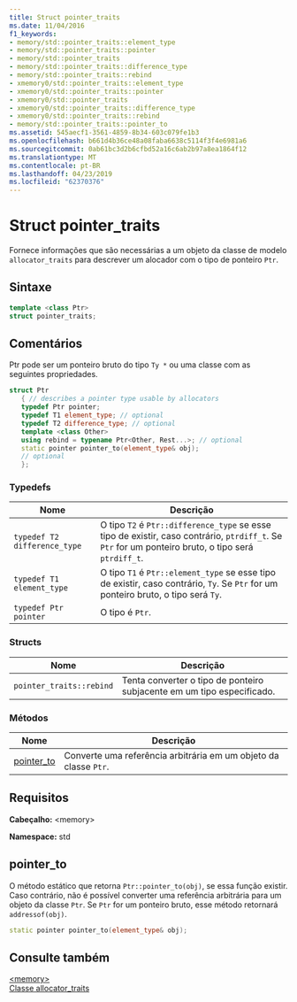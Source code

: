 ```yaml
---
title: Struct pointer_traits
ms.date: 11/04/2016
f1_keywords:
- memory/std::pointer_traits::element_type
- memory/std::pointer_traits::pointer
- memory/std::pointer_traits
- memory/std::pointer_traits::difference_type
- memory/std::pointer_traits::rebind
- xmemory0/std::pointer_traits::element_type
- xmemory0/std::pointer_traits::pointer
- xmemory0/std::pointer_traits
- xmemory0/std::pointer_traits::difference_type
- xmemory0/std::pointer_traits::rebind
- memory/std::pointer_traits::pointer_to
ms.assetid: 545aecf1-3561-4859-8b34-603c079fe1b3
ms.openlocfilehash: b661d4b36ce48a08faba6638c5114f3f4e6981a6
ms.sourcegitcommit: 0ab61bc3d2b6cfbd52a16c6ab2b97a8ea1864f12
ms.translationtype: MT
ms.contentlocale: pt-BR
ms.lasthandoff: 04/23/2019
ms.locfileid: "62370376"
---
```

# <a name="pointertraits-struct"></a>Struct pointer_traits

Fornece informações que são necessárias a um objeto da classe de modelo `allocator_traits` para descrever um alocador com o tipo de ponteiro `Ptr`.

## <a name="syntax"></a>Sintaxe

```cpp
template <class Ptr>
struct pointer_traits;
```

## <a name="remarks"></a>Comentários

Ptr pode ser um ponteiro bruto do tipo `Ty *` ou uma classe com as seguintes propriedades.

```cpp
struct Ptr
   { // describes a pointer type usable by allocators
   typedef Ptr pointer;
   typedef T1 element_type; // optional
   typedef T2 difference_type; // optional
   template <class Other>
   using rebind = typename Ptr<Other, Rest...>; // optional
   static pointer pointer_to(element_type& obj);
   // optional
   };
```

### <a name="typedefs"></a>Typedefs

|Nome|Descrição|
|----------|-----------------|
|`typedef T2 difference_type`|O tipo `T2` é `Ptr::difference_type` se esse tipo de existir, caso contrário, `ptrdiff_t`. Se `Ptr` for um ponteiro bruto, o tipo será `ptrdiff_t`.|
|`typedef T1 element_type`|O tipo `T1` é `Ptr::element_type` se esse tipo de existir, caso contrário, `Ty`. Se `Ptr` for um ponteiro bruto, o tipo será `Ty`.|
|`typedef Ptr pointer`|O tipo é `Ptr`.|

### <a name="structs"></a>Structs

|Nome|Descrição|
|----------|-----------------|
|`pointer_traits::rebind`|Tenta converter o tipo de ponteiro subjacente em um tipo especificado.|

### <a name="methods"></a>Métodos

|Nome|Descrição|
|----------|-----------------|
|[pointer_to](#pointer_to)|Converte uma referência arbitrária em um objeto da classe `Ptr`.|

## <a name="requirements"></a>Requisitos

**Cabeçalho:** \<memory>

**Namespace:** std

## <a name="pointer_to"></a>  pointer_to

O método estático que retorna `Ptr::pointer_to(obj)`, se essa função existir. Caso contrário, não é possível converter uma referência arbitrária para um objeto da classe `Ptr`. Se `Ptr` for um ponteiro bruto, esse método retornará `addressof(obj)`.

```cpp
static pointer pointer_to(element_type& obj);
```

## <a name="see-also"></a>Consulte também

[\<memory>](../standard-library/memory.md)<br/>
[Classe allocator_traits](../standard-library/allocator-traits-class.md)<br/>
